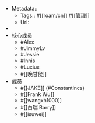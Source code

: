 - Metadata::
    - Tags:: #[[roam/cn]] #[[管理]]
    - Url:
- 
- 核心成员
    - #Alex
    - #JimmyLv
    - #Jessie
    - #Innis
    - #Lucius
    - #[[晚甘侯]]
- 成员
    - #[[JΛKΞ]] (#Constantincs)
    - #[[Frank Wu]]
    - #[[wangxh1000]]
    - #[[白瑞 Barry]]
    - #[[isuwei]]
